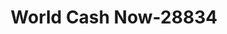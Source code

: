 ---
f_zip-code: 43062
f_state-code: OH
title: World Cash Now-28834
f_phone: 740-927-8947
f_city-only: Pataskala
f_address: 11001 Broad Street Southwest Suite A Pataskala
f_location-unique-id: '28834'
slug: world-cash-now-28834
updated-on: '2024-05-30T13:46:58.046Z'
created-on: '2024-05-30T13:36:59.803Z'
published-on: '2024-05-30T13:54:32.469Z'
f_city-state: cms/city/pataskala-oh.md
f_company: cms/company/world-cash-now.md
f_state: cms/state/ohio.md
layout: '[payday-loan].html'
tags: payday-loan
---